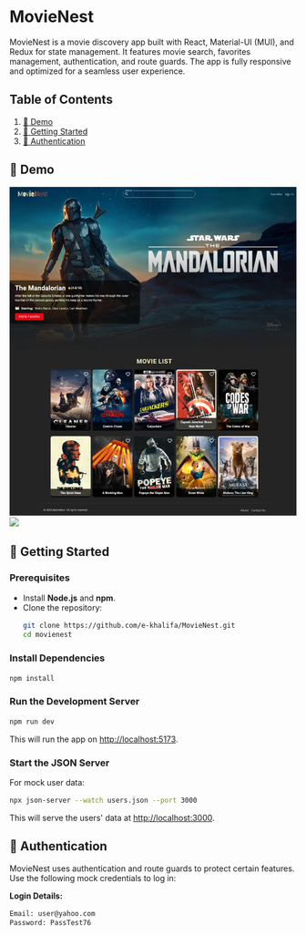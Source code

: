 # MovieNest
MovieNest is a movie discovery app built with React, Material-UI (MUI), and Redux for state management. It features movie search, favorites management, authentication, and route guards. The app is fully responsive and optimized for a seamless user experience.

## Table of Contents
1. [📸 Demo](#-demo)
2. [🚀 Getting Started](#-getting-started)
3. [🔐 Authentication](#-authentication)

## 📸 Demo
<div>
  <img src="https://github.com/e-khalifa/MovieNest/blob/main/public/screenshot.jpeg">
</div>
<div>
  <img src="https://github.com/e-khalifa/MovieNest/blob/main/public/demo.gif">
</div>

## 🚀 Getting Started
### Prerequisites
- Install **Node.js** and **npm**.
- Clone the repository:
  ```sh
  git clone https://github.com/e-khalifa/MovieNest.git
  cd movienest
  ```

### Install Dependencies
```sh
npm install
```

### Run the Development Server
```sh
npm run dev
```
This will run the app on [http://localhost:5173](http://localhost:5173).

### Start the JSON Server
For mock user data:
```sh
npx json-server --watch users.json --port 3000
```
This will serve the users' data at [http://localhost:3000](http://localhost:3000).

## 🔐 Authentication
MovieNest uses authentication and route guards to protect certain features. Use the following mock credentials to log in:

**Login Details:**
```
Email: user@yahoo.com
Password: PassTest76
```

